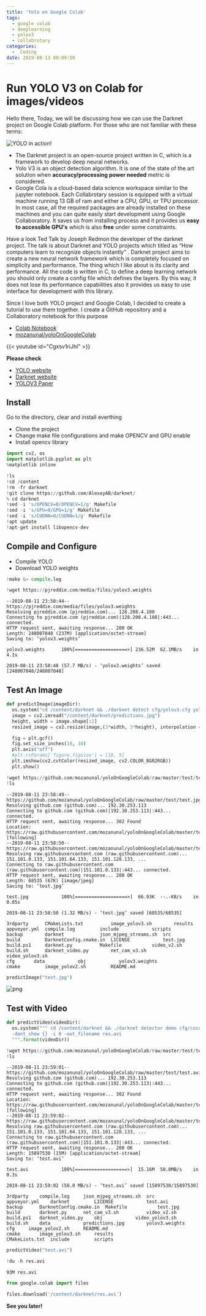 ```yaml
---
title: 'Yolo on Google Colab'
tags:
  - google colab
  - deeplearning
  - yolov3
  - collabrotary
categories:
  -  Coding
date: 2019-08-13 00:09:50
---
```


# Run YOLO V3 on Colab for images/videos

Hello there, Today, we will be discussing how we can use the Darknet project on
Google Colab platform. For those who are not familiar with these terms:

![YOLO in action!](/images/yoloroad.gif)

- The Darknet project is an open-source project written in C, which is a
  framework to develop deep neural networks.
- Yolo V3 is an object detection algorithm. It is one of the state of the art
  solution when **accuracy/processing power needed** metric is considered.
- Google Cola is a cloud-based data science workspace similar to the jupyter
  notebook. Each Collabrotary session is equipped with a virtual machine running
  13 GB of ram and either a CPU, GPU, or TPU processor. In most case, all the
  required packages are already installed on these machines and you can quite
  easily start development using Google Collaboratory. It saves us from
  installing process and it provides us **easy to accessible GPU's** which is
  also **free** under some constraints.

Have a look Ted Talk by Joseph Redmon the developer of the darknet project. The
talk is about Darknet and YOLO projects which titled as “How computers learn to
recognize objects instantly” . Darknet project aims to create a new neural
network framework which is completely focused on simplicity and performance. The
thing which I like about is its clarity and performance. All the code is written
in C, to define a deep learning network you should only create a config file
which defines the layers. By this way, it does not lose its performance
capabilities also it provides us easy to use interface for development with this
library.

Since I love both YOLO project and Google Colab, I decided to create a tutorial
to use them together. I create a GitHub repository and a Collaboratory notebook
for this purpose

- [Colab Notebook](https://colab.research.google.com/drive/1DcXQ_pLtLVvQAwILZR-kF0ZJwhkp11Jl)
- [mozanunal/yoloOnGoogleColab](https://github.com/mozanunal/yoloOnGoogleColab)

{{< youtube id="Cgxsv1riJhI" >}}

**Please check**

- [YOLO website](https://pjreddie.com/darknet/yolo/)
- [Darknet website](https://pjreddie.com/darknet/)
- [YOLOV3 Paper](https://arxiv.org/abs/1804.02767)

## Install

Go to the directory, clear and install everthing

- Clone the project
- Change make file configurations and make OPENCV and GPU enable
- Install opencv library

```python
import cv2, os
import matplotlib.pyplot as plt
%matplotlib inline
```

```python
!ls
!cd /content
!rm -fr darknet
!git clone https://github.com/AlexeyAB/darknet/
% cd darknet
!sed -i 's/OPENCV=0/OPENCV=1/g' Makefile
!sed -i 's/GPU=0/GPU=1/g' Makefile
!sed -i 's/CUDNN=0/CUDNN=1/g' Makefile
!apt update
!apt-get install libopencv-dev
```

## Compile and Configure

- Compile YOLO
- Download YOLO weights

```python
!make &> compile.log
```

```python
!wget https://pjreddie.com/media/files/yolov3.weights
```

    --2019-08-11 23:58:44--  https://pjreddie.com/media/files/yolov3.weights
    Resolving pjreddie.com (pjreddie.com)... 128.208.4.108
    Connecting to pjreddie.com (pjreddie.com)|128.208.4.108|:443... connected.
    HTTP request sent, awaiting response... 200 OK
    Length: 248007048 (237M) [application/octet-stream]
    Saving to: ‘yolov3.weights’

    yolov3.weights      100%[===================>] 236.52M  62.1MB/s    in 4.1s    

    2019-08-11 23:58:48 (57.7 MB/s) - ‘yolov3.weights’ saved [248007048/248007048]

## Test An Image

```python
def predictImage(imageDir):
  os.system("cd /content/darknet && ./darknet detect cfg/yolov3.cfg yolov3.weights {}".format(imageDir))
  image = cv2.imread("/content/darknet/predictions.jpg")
  height, width = image.shape[:2]
  resized_image = cv2.resize(image,(3*width, 3*height), interpolation = cv2.INTER_CUBIC)

  fig = plt.gcf()
  fig.set_size_inches(18, 10)
  plt.axis("off")
  #plt.rcParams['figure.figsize'] = [10, 5]
  plt.imshow(cv2.cvtColor(resized_image, cv2.COLOR_BGR2RGB))
  plt.show()
```

```python
!wget https://github.com/mozanunal/yoloOnGoogleColab/raw/master/test/test.jpg
!ls
```

    --2019-08-11 23:58:49--  https://github.com/mozanunal/yoloOnGoogleColab/raw/master/test/test.jpg
    Resolving github.com (github.com)... 192.30.253.113
    Connecting to github.com (github.com)|192.30.253.113|:443... connected.
    HTTP request sent, awaiting response... 302 Found
    Location: https://raw.githubusercontent.com/mozanunal/yoloOnGoogleColab/master/test/test.jpg [following]
    --2019-08-11 23:58:50--  https://raw.githubusercontent.com/mozanunal/yoloOnGoogleColab/master/test/test.jpg
    Resolving raw.githubusercontent.com (raw.githubusercontent.com)... 151.101.0.133, 151.101.64.133, 151.101.128.133, ...
    Connecting to raw.githubusercontent.com (raw.githubusercontent.com)|151.101.0.133|:443... connected.
    HTTP request sent, awaiting response... 200 OK
    Length: 68535 (67K) [image/jpeg]
    Saving to: ‘test.jpg’

    test.jpg            100%[===================>]  66.93K  --.-KB/s    in 0.05s   

    2019-08-11 23:58:50 (1.32 MB/s) - ‘test.jpg’ saved [68535/68535]

    3rdparty      CMakeLists.txt	      image_yolov3.sh	     results
    appveyor.yml  compile.log	      include		     scripts
    backup	      darknet		      json_mjpeg_streams.sh  src
    build	      DarknetConfig.cmake.in  LICENSE		     test.jpg
    build.ps1     darknet.py	      Makefile		     video_v2.sh
    build.sh      darknet_video.py	      net_cam_v3.sh	     video_yolov3.sh
    cfg	      data		      obj		     yolov3.weights
    cmake	      image_yolov2.sh	      README.md

```python
predictImage("test.jpg")
```

![png](/images/output_11_0.png)

## Test with Video

```python
def predictVideo(videoDir):
  os.system(""" cd /content/darknet && ./darknet detector demo cfg/coco.data cfg/yolov3.cfg yolov3.weights \
  -dont_show {} -i 0 -out_filename res.avi
  """.format(videoDir))
```

```python
!wget https://github.com/mozanunal/yoloOnGoogleColab/raw/master/test/test.avi
!ls
```

    --2019-08-11 23:59:01--  https://github.com/mozanunal/yoloOnGoogleColab/raw/master/test/test.avi
    Resolving github.com (github.com)... 192.30.253.113
    Connecting to github.com (github.com)|192.30.253.113|:443... connected.
    HTTP request sent, awaiting response... 302 Found
    Location: https://raw.githubusercontent.com/mozanunal/yoloOnGoogleColab/master/test/test.avi [following]
    --2019-08-11 23:59:02--  https://raw.githubusercontent.com/mozanunal/yoloOnGoogleColab/master/test/test.avi
    Resolving raw.githubusercontent.com (raw.githubusercontent.com)... 151.101.0.133, 151.101.64.133, 151.101.128.133, ...
    Connecting to raw.githubusercontent.com (raw.githubusercontent.com)|151.101.0.133|:443... connected.
    HTTP request sent, awaiting response... 200 OK
    Length: 15897530 (15M) [application/octet-stream]
    Saving to: ‘test.avi’

    test.avi            100%[===================>]  15.16M  50.0MB/s    in 0.3s    

    2019-08-11 23:59:02 (50.0 MB/s) - ‘test.avi’ saved [15897530/15897530]

    3rdparty	compile.log		json_mjpeg_streams.sh  src
    appveyor.yml	darknet			LICENSE		       test.avi
    backup		DarknetConfig.cmake.in	Makefile	       test.jpg
    build		darknet.py		net_cam_v3.sh	       video_v2.sh
    build.ps1	darknet_video.py	obj		       video_yolov3.sh
    build.sh	data			predictions.jpg        yolov3.weights
    cfg		image_yolov2.sh		README.md
    cmake		image_yolov3.sh		results
    CMakeLists.txt	include			scripts

```python
predictVideo("test.avi")
```

```python
!du -h res.avi
```

    93M	res.avi

```python
from google.colab import files

files.download('/content/darknet/res.avi')
```

**See you later!**
